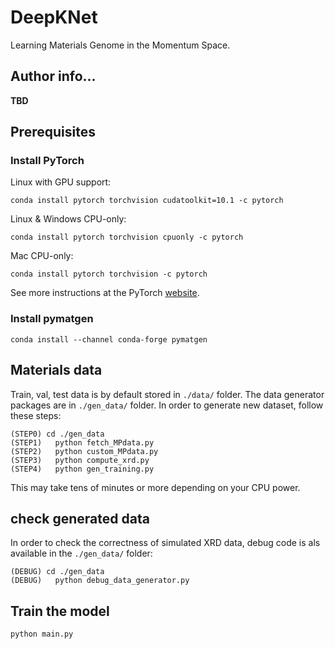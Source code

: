 # DeepKNet
Learning Materials Genome in the Momentum Space.


## Author info...
**TBD**


## Prerequisites

### Install PyTorch
Linux with GPU support:
```code
conda install pytorch torchvision cudatoolkit=10.1 -c pytorch
```
Linux & Windows CPU-only: 
```code
conda install pytorch torchvision cpuonly -c pytorch
```
Mac CPU-only:
```code
conda install pytorch torchvision -c pytorch
```
See more instructions at the PyTorch [website](https://pytorch.org/get-started/locally/).

### Install pymatgen
```code
conda install --channel conda-forge pymatgen
```


## Materials data
Train, val, test data is by default stored in `./data/` folder.
The data generator packages are in `./gen_data/` folder.
In order to generate new dataset, follow these steps:
```code
(STEP0) cd ./gen_data
(STEP1)   python fetch_MPdata.py
(STEP2)   python custom_MPdata.py
(STEP3)   python compute_xrd.py
(STEP4)   python gen_training.py
```
This may take tens of minutes or more depending on your CPU power.


## check generated data
In order to check the correctness of simulated XRD data, debug 
code is als available in the `./gen_data/` folder:
```code
(DEBUG) cd ./gen_data
(DEBUG)   python debug_data_generator.py
```


## Train the model
```python
python main.py 
```


